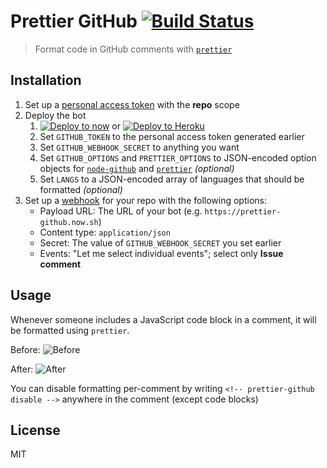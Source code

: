 # Prettier GitHub [![Build Status](https://travis-ci.org/jgierer12/prettier-github.svg?branch=master)](https://travis-ci.org/jgierer12/prettier-github)

> Format code in GitHub comments with [`prettier`](https://github.com/prettier/prettier)

## Installation

1. Set up a [personal access token](https://github.com/settings/tokens/new) with the **repo** scope
2. Deploy the bot
	1. [![Deploy to now](https://deploy.now.sh/static/button.svg)](https://deploy.now.sh/?repo=https://github.com/jgierer12/prettier-github&env=GITHUB_TOKEN&env=GITHUB_WEBHOOK_SECRET&env=GITHUB_OPTIONS&env=PRETTIER_OPTIONS&env=LANGS) or [![Deploy to Heroku](https://www.herokucdn.com/deploy/button.svg)](https://heroku.com/deploy?template=https://github.com/jgierer12/prettier-github)
	2. Set `GITHUB_TOKEN` to the personal access token generated earlier
	3. Set `GITHUB_WEBHOOK_SECRET` to anything you want
	4. Set `GITHUB_OPTIONS` and `PRETTIER_OPTIONS` to JSON-encoded option objects for [`node-github`](https://github.com/mikedeboer/node-github#example) and [`prettier`](https://github.com/prettier/prettier#options) *(optional)*
	5. Set `LANGS` to a JSON-encoded array of languages that should be formatted *(optional)*
3. Set up a [webhook](https://developer.github.com/webhooks/creating/#setting-up-a-webhook) for your repo with the following options:
	* Payload URL: The URL of your bot (e.g. `https://prettier-github.now.sh`)
	* Content type: `application/json`
	* Secret: The value of `GITHUB_WEBHOOK_SECRET` you set earlier
	* Events: "Let me select individual events"; select only **Issue comment**

## Usage

Whenever someone includes a JavaScript code block in a comment, it will be formatted using `prettier`.

Before: ![Before](https://user-images.githubusercontent.com/4331946/27002184-bf126a80-4dda-11e7-9806-87d697cbe774.png)

After: ![After](https://user-images.githubusercontent.com/4331946/27002183-b8f78f2c-4dda-11e7-9180-0d4210fee32b.png)

You can disable formatting per-comment by writing `<!-- prettier-github disable -->` anywhere in the comment (except code blocks)

## License

MIT
